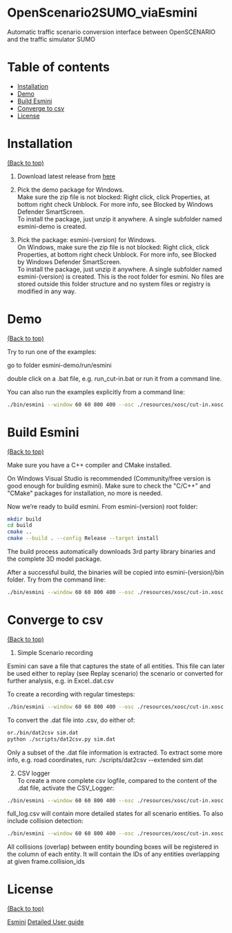 # OpenScenario2SUMO_viaEsmini
Automatic traffic scenario conversion interface between OpenSCENARIO and the traffic simulator SUMO


# Table of contents


- [Installation](#installation)
- [Demo](#demo)
- [Build Esmini](#build-esmini)
- [Converge to csv](#converge-to-csv)
- [License](#license)


# Installation

[(Back to top)](#table-of-contents)


1. Download latest release from [here](https://github.com/esmini/esmini/releases/latest)


2. Pick the demo package for Windows.  
Make sure the zip file is not blocked: Right click, click Properties, at bottom right check Unblock. For more info, see Blocked by Windows Defender SmartScreen.  
To install the package, just unzip it anywhere. A single subfolder named esmini-demo is created.  


4. Pick the package: esmini-(version) for Windows.   
On Windows, make sure the zip file is not blocked: Right click, click Properties, at bottom right check Unblock. For more info, see Blocked by Windows Defender SmartScreen.  
To install the package, just unzip it anywhere. A single subfolder named esmini-(version) is created. This is the root folder for esmini. No files are stored outside this folder structure and no system files or registry is modified in any way.  



# Demo

[(Back to top)](#table-of-contents)


Try to run one of the examples:  

go to folder esmini-demo/run/esmini  

double click on a .bat file, e.g. run_cut-in.bat or run it from a command line.  

You can also run the examples explicitly from a command line:  
```sh
./bin/esmini --window 60 60 800 400 --osc ./resources/xosc/cut-in.xosc
```


# Build Esmini
[(Back to top)](#table-of-contents)


Make sure you have a C++ compiler and CMake installed.  

On Windows Visual Studio is recommended (Community/free version is good enough for building esmini). Make sure to check the "C/C++" and "CMake" packages for installation, no more is needed.  

Now we’re ready to build esmini. From esmini-(version) root folder:  

```sh
mkdir build
cd build
cmake ..
cmake --build . --config Release --target install
```
The build process automatically downloads 3rd party library binaries and the complete 3D model package.  

After a successful build, the binaries will be copied into esmini-(version)/bin folder. Try from the command line:  
```sh
./bin/esmini --window 60 60 800 400 --osc ./resources/xosc/cut-in.xosc
```

# Converge to csv
[(Back to top)](#table-of-contents)

1. Simple Scenario recording   

Esmini can save a file that captures the state of all entities. This file can later be used either to replay (see Replay scenario) the scenario or converted for further analysis, e.g. in Excel..dat.csv  

To create a recording with regular timesteps:  
```sh
./bin/esmini --window 60 60 800 400 --osc ./resources/xosc/cut-in.xosc --fixed_timestep 0.05 --record sim.dat
```
To convert the .dat file into .csv, do either of:  
```sh
or./bin/dat2csv sim.dat
python ./scripts/dat2csv.py sim.dat
```
Only a subset of the .dat file information is extracted. To extract some more info, e.g. road coordinates, run: ./scripts/dat2csv --extended sim.dat  

2. CSV logger  
To create a more complete csv logfile, compared to the content of the .dat file, activate the CSV_Logger:
```sh
./bin/esmini --window 60 60 800 400 --osc ./resources/xosc/cut-in.xosc --fixed_timestep 0.05 --csv_logger full_log.csv
```
full_log.csv will contain more detailed states for all scenario entities. To also include collision detection:
```sh
./bin/esmini --window 60 60 800 400 --osc ./resources/xosc/cut-in.xosc --fixed_timestep 0.05 --csv_logger full_log.csv --collision
```
All collisions (overlap) between entity bounding boxes will be registered in the column of each entity. It will contain the IDs of any entities overlapping at given frame.collision_ids



# License

[(Back to top)](#table-of-contents)


[Esmini](https://github.com/esmini/esmini.git)
[Detailed User guide](https://esmini.github.io)


